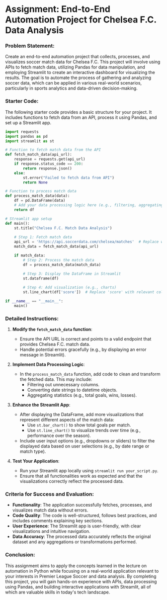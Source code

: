 # Assignment: End-to-End Automation Project for Chelsea F.C. Data Analysis

### Problem Statement:
Create an end-to-end automation project that collects, processes, and visualizes soccer match data for Chelsea F.C. This project will involve using APIs to fetch match data, utilizing Pandas for data manipulation, and employing Streamlit to create an interactive dashboard for visualizing the results. The goal is to automate the process of gathering and analyzing soccer data, which can be applied in various real-world scenarios, particularly in sports analytics and data-driven decision-making.

### Starter Code:
The following starter code provides a basic structure for your project. It includes functions to fetch data from an API, process it using Pandas, and set up a Streamlit app.

```python
import requests
import pandas as pd
import streamlit as st

# Function to fetch match data from the API
def fetch_match_data(api_url):
    response = requests.get(api_url)
    if response.status_code == 200:
        return response.json()
    else:
        st.error("Failed to fetch data from API")
        return None

# Function to process match data
def process_match_data(data):
    df = pd.DataFrame(data)
    # Add your data processing logic here (e.g., filtering, aggregating)
    return df

# Streamlit app setup
def main():
    st.title("Chelsea F.C. Match Data Analysis")
    
    # Step 1: Fetch match data
    api_url = 'https://api.soccerdata.com/chelsea/matches'  # Replace with a valid API URL
    match_data = fetch_match_data(api_url)

    if match_data:
        # Step 2: Process the match data
        df = process_match_data(match_data)
        
        # Step 3: Display the DataFrame in Streamlit
        st.dataframe(df)

        # Step 4: Add visualization (e.g., charts)
        st.line_chart(df['score'])  # Replace 'score' with relevant column names

if __name__ == "__main__":
    main()
```

### Detailed Instructions:
1. **Modify the `fetch_match_data` function**:
   - Ensure the API URL is correct and points to a valid endpoint that provides Chelsea F.C. match data.
   - Handle potential errors gracefully (e.g., by displaying an error message in Streamlit).

2. **Implement Data Processing Logic**:
   - In the `process_match_data` function, add code to clean and transform the fetched data. This may include:
     - Filtering out unnecessary columns.
     - Converting date strings to datetime objects.
     - Aggregating statistics (e.g., total goals, wins, losses).

3. **Enhance the Streamlit App**:
   - After displaying the DataFrame, add more visualizations that represent different aspects of the match data:
     - Use `st.bar_chart()` to show total goals per match.
     - Use `st.line_chart()` to visualize trends over time (e.g., performance over the season).
   - Include user input options (e.g., dropdowns or sliders) to filter the displayed data based on user selections (e.g., by date range or match type).

4. **Test Your Application**:
   - Run your Streamlit app locally using `streamlit run your_script.py`.
   - Ensure that all functionalities work as expected and that the visualizations correctly reflect the processed data.

### Criteria for Success and Evaluation:
- **Functionality**: The application successfully fetches, processes, and visualizes match data without errors.
- **Code Quality**: The code is well-structured, follows best practices, and includes comments explaining key sections.
- **User Experience**: The Streamlit app is user-friendly, with clear visualizations and intuitive navigation.
- **Data Accuracy**: The processed data accurately reflects the original dataset and any aggregations or transformations performed.

### Conclusion:
This assignment aims to apply the concepts learned in the lecture on automation in Python while focusing on a real-world application relevant to your interests in Premier League Soccer and data analysis. By completing this project, you will gain hands-on experience with APIs, data processing using Pandas, and building interactive applications with Streamlit, all of which are valuable skills in today's tech landscape.
